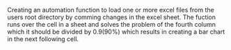 Creating an automation function to load one or more excel files from the users root directory by comming changes in the excel sheet. 
The fuction runs over the cell in a sheet and solves the problem of the fourth column which it should be divided by 0.9(90%) 
which results in creating a bar chart in the next following cell.
